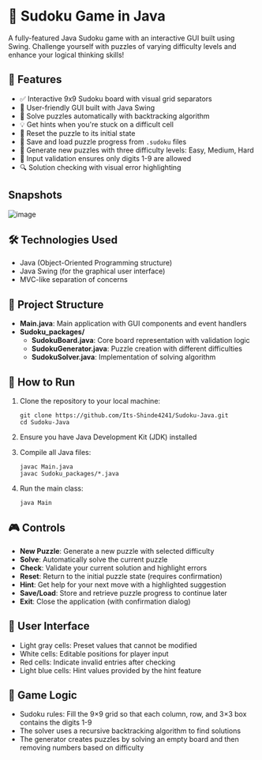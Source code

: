 # 🧩 Sudoku Game in Java

A fully-featured Java Sudoku game with an interactive GUI built using Swing. Challenge yourself with puzzles of varying difficulty levels and enhance your logical thinking skills!

## 🎯 Features

- ✅ Interactive 9x9 Sudoku board with visual grid separators
- 🎨 User-friendly GUI built with Java Swing
- 🧠 Solve puzzles automatically with backtracking algorithm
- 💡 Get hints when you're stuck on a difficult cell
- 🔄 Reset the puzzle to its initial state
- 💾 Save and load puzzle progress from `.sudoku` files
- 🎲 Generate new puzzles with three difficulty levels: Easy, Medium, Hard
- 🚫 Input validation ensures only digits 1-9 are allowed
- 🔍 Solution checking with visual error highlighting

  
## Snapshots

![image](https://github.com/user-attachments/assets/f155e571-bbdc-4f2c-b85e-f9f8e0b4dd1f)

## 🛠️ Technologies Used

- Java (Object-Oriented Programming structure)
- Java Swing (for the graphical user interface)
- MVC-like separation of concerns

## 📁 Project Structure

- **Main.java**: Main application with GUI components and event handlers
- **Sudoku_packages/**
  - **SudokuBoard.java**: Core board representation with validation logic
  - **SudokuGenerator.java**: Puzzle creation with different difficulties
  - **SudokuSolver.java**: Implementation of solving algorithm

## 🚀 How to Run

1. Clone the repository to your local machine:
   ```
   git clone https://github.com/Its-Shinde4241/Sudoku-Java.git
   cd Sudoku-Java
   ```

2. Ensure you have Java Development Kit (JDK) installed

3. Compile all Java files:
   ```
   javac Main.java
   javac Sudoku_packages/*.java
   ```

4. Run the main class:
   ```
   java Main
   ```

## 🎮 Controls

- **New Puzzle**: Generate a new puzzle with selected difficulty
- **Solve**: Automatically solve the current puzzle
- **Check**: Validate your current solution and highlight errors
- **Reset**: Return to the initial puzzle state (requires confirmation)
- **Hint**: Get help for your next move with a highlighted suggestion
- **Save/Load**: Store and retrieve puzzle progress to continue later
- **Exit**: Close the application (with confirmation dialog)

## 📱 User Interface

- Light gray cells: Preset values that cannot be modified
- White cells: Editable positions for player input
- Red cells: Indicate invalid entries after checking
- Light blue cells: Hint values provided by the hint feature

## 🧠 Game Logic

- Sudoku rules: Fill the 9×9 grid so that each column, row, and 3×3 box contains the digits 1-9
- The solver uses a recursive backtracking algorithm to find solutions
- The generator creates puzzles by solving an empty board and then removing numbers based on difficulty
